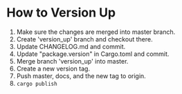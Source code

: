 # How to Version Up

1. Make sure the changes are merged into master branch.
1. Create 'version\_up' branch and checkout there.
1. Update CHANGELOG.md and commit.
1. Update "package.version" in Cargo.toml and commit.
1. Merge branch 'version\_up' into master.
1. Create a new version tag.
1. Push master, docs, and the new tag to origin.
1. `cargo publish` 
